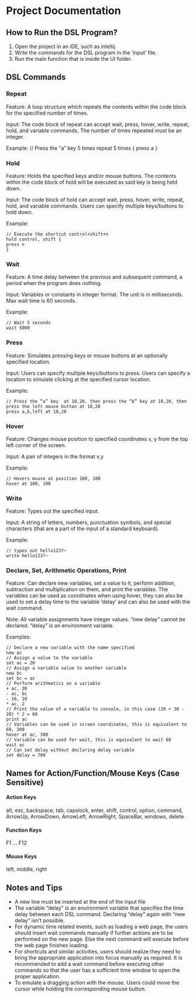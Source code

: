 # Project Documentation
## How to Run the DSL Program? </br>
1. Open the project in an IDE, such as intellij. </br>
2. Write the commands for the DSL program in the ‘input’ file. </br>
3. Run the main function that is inside the UI folder. </br>

## DSL Commands </br>


### Repeat </br>
Feature: A loop structure which repeats the contents within the code block for the specified number of times.

Input:
The code block of repeat can accept wait, press, hover, write, repeat, hold, and variable commands. 
The number of times repeated must be an integer.

Example:
// Press the “a” key 5 times
    repeat 5 times {
press a
}


### Hold</br>
Feature:
Holds the specified keys and/or mouse buttons. The contents within the code block of hold will be executed as said key is being held down.

Input:
The code block of hold can accept wait, press, hover, write, repeat, hold, and variable commands.
Users can specify multiple keys/buttons to hold down.

Example:</br>

    // Execute the shortcut control+shift+n
    hold control, shift {
    press n
    }

### Wait</br>
Feature:
A time delay between the previous and subsequent command, a period when the program does nothing.

Input:
Variables or constants in integer format. The unit is in milliseconds. Max wait time is 60 seconds.

Example:</br>

    // Wait 5 seconds
    wait 5000

### Press</br>
Feature:
Simulates pressing keys or mouse buttons at an optionally specified location.

Input:
Users can specify multiple keys/buttons to press.
Users can specify a location to simulate clicking at the specified cursor location.

Example: </br>

    // Press the “a” key  at 10,20, then press the “b” key at 10,20, then press the left mouse button at 10,20
    press a,b,left at 10,20 

### Hover</br>
Feature:
Changes mouse position to specified coordinates x, y from the top left corner of the screen.

Input:
A pair of integers in the format x,y

Example: </br>

    // Hovers mouse at position 100, 100
    hover at 100, 100

### Write </br>
Feature:
Types out the specified input.

Input: A string of letters, numbers, punctuation symbols, and special characters (that are a part of the input of a standard keyboard).
    
Example: </br>
    
    // types out hello123?~
    write hello123?~
    

### Declare, Set, Arithmetic Operations, Print </br>
Feature:  Can declare new variables, set a value to it, perform addition, subtraction and multiplication on them, and print the variables. The variables can be used as coordinates when using hover, they can also be used to set a delay time to the variable ‘delay’ and can also be used with the wait command.

Note:
All variable assignments have integer values.
“new delay” cannot be declared. “delay” is an environment variable.

Examples: </br>

    // Declare a new variable with the name specified
    new ac
    // Assign a value to the variable
    set ac = 20
    // Assign a variable value to another variable
    new bc
    set bc = ac
    // Perform arithmetics on a variable
    + ac, 30
    - ac, bc
    - 16, 10
    * ac, 2
    // Print the value of a variable to console, in this case (20 + 30 - 20) * 2 = 60
    print ac
    // Variables can be used in screen coordinates, this is equivalent to 60, 300
    hover at ac, 300
    // Variable can be used for wait, this is equivalent to wait 60
    wait ac
    // Can set delay without declaring delay variable
    set delay = 700

## Names for Action/Function/Mouse Keys (Case Sensitive) </br>
#### Action Keys</br>
alt, esc, backspace, tab, capslock, enter, shift, control, option, command, ArrowUp, ArrowDown, ArrowLeft, ArrowRight, SpaceBar, windows, delete</br>
#### Function Keys</br>
F1 … F12</br>
#### Mouse Keys</br>
left, middle, right</br>

## Notes and Tips </br>
- A new line must be inserted at the end of the input file
- The variable “delay” is an environment variable that specifies the time delay between each DSL command. Declaring “delay” again with “new delay” isn’t possible.
- For dynamic time related events, such as loading a web page, the users should insert wait commands manually if further actions are to be performed on the new page. Else the next command will execute before the web page finishes loading.
- For shortcuts and similar activities, users should realize they need to bring the appropriate application into focus manually as required. It is recommended to add a wait command before executing other commands so that the user has a sufficient time window to open the proper application.
- To emulate a dragging action with the mouse. Users could move the cursor while holding the corresponding mouse button.
